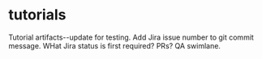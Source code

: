 # tutorials
Tutorial artifacts--update for testing.
Add Jira issue number to git commit message.
WHat Jira status is first required?
PRs?
QA swimlane.